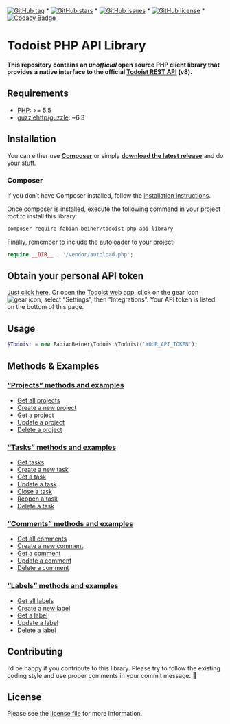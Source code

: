 [![GitHub tag](https://img.shields.io/github/tag/FabianBeiner/Todoist-PHP-API-Library.svg)](https://github.com/FabianBeiner/Todoist-PHP-API-Library/tags) * [![GitHub stars](https://img.shields.io/github/stars/FabianBeiner/Todoist-PHP-API-Library.svg)](https://github.com/FabianBeiner/Todoist-PHP-API-Library/stargazers) * [![GitHub issues](https://img.shields.io/github/issues/FabianBeiner/Todoist-PHP-API-Library.svg)](https://github.com/FabianBeiner/Todoist-PHP-API-Library/issues) * [![GitHub license](https://img.shields.io/github/license/FabianBeiner/Todoist-PHP-API-Library.svg)](https://github.com/FabianBeiner/Todoist-PHP-API-Library/blob/master/LICENSE) * [![Codacy Badge](https://api.codacy.com/project/badge/Grade/a8cad853a2b041a896753b4dda5659ad)](https://www.codacy.com/app/FabianBeiner/Todoist-PHP-API-Library?utm_source=github.com&amp;utm_medium=referral&amp;utm_content=FabianBeiner/Todoist-PHP-API-Library&amp;utm_campaign=Badge_Grade)# Todoist PHP API Library**This repository contains an _unofficial_ open source PHP client library that provides a native interface to the official [Todoist REST API](https://developer.todoist.com/rest/v8/) (v8).**## Requirements- [PHP](http://php.net/): >= 5.5- [guzzlehttp/guzzle](https://packagist.org/packages/guzzlehttp/guzzle): ~6.3## InstallationYou can either use [**Composer**](https://getcomposer.org/) or simply [**download the latest release**](https://github.com/FabianBeiner/Todoist-PHP-API-Library/releases) and do your stuff.### ComposerIf you don’t have Composer installed, follow the [installation instructions](https://getcomposer.org/doc/00-intro.md).Once composer is installed, execute the following command in your project root to install this library:```shcomposer require fabian-beiner/todoist-php-api-library```Finally, remember to include the autoloader to your project:```phprequire __DIR__ . '/vendor/autoload.php';```## Obtain your personal API token[Just click here](https://todoist.com/Users/viewPrefs?page=integrations). Or open the [Todoist web app](https://todoist.com), click on the gear icon ![gear icon](https://user-images.githubusercontent.com/86269/32700618-cc113902-c7c7-11e7-9a8c-263f64510ccb.jpeg), select “Settings”, then “Integrations”. Your API token is listed on the bottom of this page.## Usage```php$Todoist = new FabianBeiner\Todoist\Todoist('YOUR_API_TOKEN');```## Methods & Examples### [“Projects” methods and examples](https://github.com/FabianBeiner/Todoist-PHP-API-Library/wiki/Methods:-Projects#projects-methods-and-examples)* [Get all projects](https://github.com/FabianBeiner/Todoist-PHP-API-Library/wiki/Methods:-Projects#get-all-projects)* [Create a new project](https://github.com/FabianBeiner/Todoist-PHP-API-Library/wiki/Methods:-Projects#create-a-new-project)* [Get a project](https://github.com/FabianBeiner/Todoist-PHP-API-Library/wiki/Methods:-Projects#get-a-project)* [Update a project](https://github.com/FabianBeiner/Todoist-PHP-API-Library/wiki/Methods:-Projects#update-actually-rename-a-project)* [Delete a project](https://github.com/FabianBeiner/Todoist-PHP-API-Library/wiki/Methods:-Projects#delete-a-project)### [“Tasks” methods and examples](https://github.com/FabianBeiner/Todoist-PHP-API-Library/wiki/Methods:-Tasks)* [Get tasks](https://github.com/FabianBeiner/Todoist-PHP-API-Library/wiki/Methods:-Tasks)* [Create a new task](https://github.com/FabianBeiner/Todoist-PHP-API-Library/wiki/Methods:-Tasks)* [Get a task](https://github.com/FabianBeiner/Todoist-PHP-API-Library/wiki/Methods:-Tasks)* [Update a task](https://github.com/FabianBeiner/Todoist-PHP-API-Library/wiki/Methods:-Tasks)* [Close a task](https://github.com/FabianBeiner/Todoist-PHP-API-Library/wiki/Methods:-Tasks)* [Reopen a task](https://github.com/FabianBeiner/Todoist-PHP-API-Library/wiki/Methods:-Tasks)* [Delete a task](https://github.com/FabianBeiner/Todoist-PHP-API-Library/wiki/Methods:-Tasks)### [“Comments” methods and examples](https://github.com/FabianBeiner/Todoist-PHP-API-Library/wiki/Methods:-Comments#comments-methods-and-examples)* [Get all comments](https://github.com/FabianBeiner/Todoist-PHP-API-Library/wiki/Methods:-Comments#get-all-comments)* [Create a new comment](https://github.com/FabianBeiner/Todoist-PHP-API-Library/wiki/Methods:-Comments#create-a-new-comment)* [Get a comment](https://github.com/FabianBeiner/Todoist-PHP-API-Library/wiki/Methods:-Comments#get-a-comment)* [Update a comment](https://github.com/FabianBeiner/Todoist-PHP-API-Library/wiki/Methods:-Comments#update-a-comment)* [Delete a comment](https://github.com/FabianBeiner/Todoist-PHP-API-Library/wiki/Methods:-Comments#delete-a-comment)### [“Labels” methods and examples](https://github.com/FabianBeiner/Todoist-PHP-API-Library/wiki/Methods:-Labels#labels-methods-and-examples)* [Get all labels](https://github.com/FabianBeiner/Todoist-PHP-API-Library/wiki/Methods:-Labels#get-all-labels)* [Create a new label](https://github.com/FabianBeiner/Todoist-PHP-API-Library/wiki/Methods:-Labels#create-a-new-label)* [Get a label](https://github.com/FabianBeiner/Todoist-PHP-API-Library/wiki/Methods:-Labels#get-a-label)* [Update a label](https://github.com/FabianBeiner/Todoist-PHP-API-Library/wiki/Methods:-Labels#update-actually-rename-a-label)* [Delete a label](https://github.com/FabianBeiner/Todoist-PHP-API-Library/wiki/Methods:-Labels#delete-a-label)## ContributingI’d be happy if you contribute to this library. Please try to follow the existing coding style and use proper comments in your commit message. 🙏## LicensePlease see the [license file](https://github.com/FabianBeiner/Todoist-PHP-API-Library/blob/master/LICENSE) for more information.